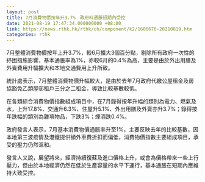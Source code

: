 ```yaml
---
layout: post
title: 7月消費物價按年升3.7%　政府料通脹短期內受控
date: 2021-08-19 17:47:34.000000000 +08:00
link: https://news.rthk.hk/rthk/ch/component/k2/1606678-20210819.htm
categories: rthk
---
```


7月整體消費物價按年上升3.7%，較6月擴大3個百分點，剔除所有政府一次性的紓困措施影響，基本通脹率為1%，亦較6月的0.4%為高，主要是由於外出用膳及外賣費用升幅擴大和本地交通費用上升所致。

統計處表示，7月整體消費物價升幅較大，是由於去年7月政府代繳公屋租金及房協豁免乙類屋邨租戶三分之二租金，導致比較基數較低。

在各類綜合消費物價指數組成項目中，在7月錄得按年升幅的類別為電力、燃氣及水，上升17.8%、交通升6.3%、住屋升5.1%、外出用膳及外賣亦升3.7%；錄得按年跌幅的類別為雜項物品，下跌3%；煙酒跌0.4%。

政府發言人表示，7月基本消費物價通脹率升至1%，主要反映去年的比較基數，因本地第三波疫情及港鐵提供額外車費折扣而偏低，消費物價指數主要組成項目，承受的壓力仍然溫和。

發言人又說，展望將來，經濟持續復蘇及進口價格上升，或會為價格帶來一些上行壓力，但由於本地經濟仍然在低於生產容量的水平下運行，基本通脹在短期內應維持大致受控。
